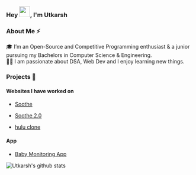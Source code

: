 ### Hey <img src="https://github.com/TheDudeThatCode/TheDudeThatCode/blob/master/Assets/Hi.gif" width="29px">, I'm Utkarsh

### About Me ⚡

🎓 I’m an Open-Source and Competitive Programming enthusiast & a junior pursuing my Bachelors in Computer Science & Engineering. </br>
👨‍💻 I am passionate about DSA, Web Dev and I enjoy learning new things. </br>

### Projects 🙌

#### Websites I have worked on

- [Soothe](https://siddheshshinde-tech.github.io/Soothe/#/)

- [Soothe 2.0](https://soothe-8075f.web.app/#/)

- [hulu clone](https://hulu-clone-liard-xi.vercel.app/)

#### App

- [Baby Monitoring App](https://github.com/Utkarshn10/Baby_monitoring)

![Utkarsh's github stats](https://github-readme-stats.vercel.app/api?username=Utkarshn10&show_icons=true&hide_border=true)
